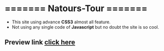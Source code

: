 # ======= Natours-Tour =======
* This site using advance **CSS3** almost all feature.
* Not using any single code of **Javascript** but no doubt the site is so cool.
## Preview link [click here](https://rasel141.github.io/Natours-Tour/)
